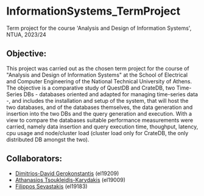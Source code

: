 # InformationSystems_TermProject
Term project for the course 'Analysis and Design of Information Systems', NTUA, 2023/24

## Objective:
This project was carried out as the chosen term project for the course of "Analysis and Design of Information Systems" at the School of Electrical and Computer Engineering of the National Technical University of Athens. The objective is a comparative study of QuestDB and CrateDB, two Time-Series DBs - databases oriented and adapted for managing time-series data -, and includes the installation and setup of the system, that will host the two databases, and of the databases themselves, the data generation and insertion into the two DBs and the query generation and execution. With a view to compare the databases suitable performance measurements were carried, namely data insertion and query execution time, thoughput, latency, cpu usage and node/cluster load (cluster load only for CrateDB, the only distributed DB amongst the two).

## Collaborators:
- [Dimitrios-David Gerokonstantis](https://github.com/DimitrisDavidGerokonstantis)  (el19209)
- [Athanasios Tsoukleidis-Karydakis](https://github.com/ThanosTsoukleidis-Karidakis)  (el19009)
- [Filippos Sevastakis](https://github.com/FilipposSevastakis) (el19183)
